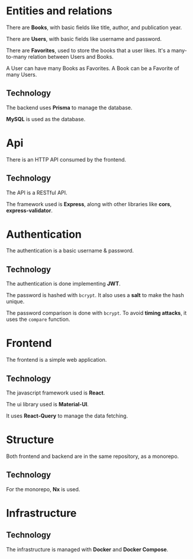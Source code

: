 # Entities and relations

There are **Books**, with basic fields like title, author, and publication year.

There are **Users**, with basic fields like username and password.

There are **Favorites**, used to store the books that a user likes.
It's a many-to-many relation between Users and Books.

A User can have many Books as Favorites. A Book can be a Favorite of many Users.

## Technology

The backend uses **Prisma** to manage the database.

**MySQL** is used as the database.

# Api

There is an HTTP API consumed by the frontend.

## Technology

The API is a RESTful API.

The framework used is **Express**, along with other libraries like **cors**, **express-validator**.

# Authentication

The authentication is a basic username & password.

## Technology

The authentication is done implementing **JWT**.

The password is hashed with `bcrypt`. It also uses a **salt** to make the hash unique.

The password comparison is done with `bcrypt`. To avoid **timing attacks**, it uses the `compare` function.

# Frontend

The frontend is a simple web application.

## Technology

The javascript framework used is **React**.

The ui library used is **Material-UI**.

It uses **React-Query** to manage the data fetching.

# Structure

Both frontend and backend are in the same repository, as a monorepo.

## Technology

For the monorepo, **Nx** is used.

# Infrastructure

## Technology

The infrastructure is managed with **Docker** and **Docker Compose**.

